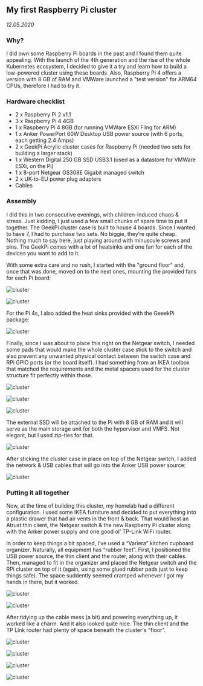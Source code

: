 ## My first Raspberry Pi cluster

*12.05.2020*

### Why?
I did own some Raspberry Pi boards in the past and I found them quite appealing. With the launch of the 4th generation and the rise of the whole Kubernetes ecosystem, I decided to give it a try and learn how to build a low-powered cluster using these boards. Also, Raspberry Pi 4 offers a version with 8 GB of RAM and VMWare launched a "test version" for ARM64 CPUs, therefore I had to try it.

### Hardware checklist
+ 2 x Raspberry Pi 2 v1.1
+ 3 x Raspberry Pi 4 4GB
+ 1 x Raspberry Pi 4 8GB (for running VMWare ESXi Fling for ARM)
+ 1 x Anker PowerPort 60W Desktop USB power source (with 6 ports, each getting 2.4 Amps)
+ 2 x GeekPi Acrylic cluster cases for Raspberry Pi (needed two sets for building a larger stack)
+ 1 x Western Digital 250 GB SSD USB3.1 (used as a datastore for VMWare ESXi, on the Pi)
+ 1 x 8-port Netgear GS308E Gigabit managed switch
+ 2 x UK-to-EU power plug adapters
+ Cables

### Assembly

I did this in two consecutive evenings, with children-induced chaos & stress. Just kidding, I just used a few small chunks of spare time to put it together. The GeekPi cluster case is built to house 4 boards. Since I wanted to have 7, I had to purchase two sets. No biggie, they’re quite cheap. Nothing much to say here, just playing around with minuscule screws and pins. The GeekPi comes with a lot of heatsinks and one fan for each of the devices you want to add to it.

With some extra care and no rush, I started with the "ground floor" and, once that was done, moved on to the next ones, mounting the provided fans for each Pi board:

![cluster](/images/homelab/cluster1.jpg)

![cluster](/images/homelab/cluster2.jpg)

For the Pi 4s, I also added the heat sinks provided with the GeeekPi package:

![cluster](/images/homelab/cluster3.jpg)

Finally, since I was about to place this right on the Netgear switch, I needed some pads that would make the whole cluster case stick to the switch and also prevent any unwanted physical contact between the switch case and RPi GPIO ports (or the board itself). I had something from an IKEA toolbox that matched the requirements and the metal spacers used for the cluster structure fit perfectly within those.

![cluster](/images/homelab/cluster4.jpg)

![cluster](/images/homelab/cluster5.jpg)

![cluster](/images/homelab/cluster6.jpg)

The external SSD will be attached to the Pi with 8 GB of RAM and it will serve as the main storage unit for both the hypervisor and VMFS. Not elegant, but I used zip-ties for that. 

![cluster](/images/homelab/clusterpads.jpg)

After sticking the cluster case in place on top of the Netgear switch, I added the network & USB cables that will go into the Anker USB power source:

![cluster](/images/homelab/clusterready.jpg)

### Putting it all together

Now, at the time of building this cluster, my homelab had a different configuration. I used some IKEA furniture and decided to put everything into a plastic drawer that had air vents in the front & back. That would host an Atrust thin client, the Netgear switch & the new Raspberry Pi cluster along with the Anker power supply and one good ol’ TP-Link WiFi router. 

In order to keep things a bit spaced, I’ve used a “Variera” kitchen cupboard organizer. Naturally, all equipment has “rubber feet”. First, I positioned the USB power source, the thin client and the router, along with their cables. Then, managed to fit in the organizer and placed the Netgear switch and the RPi cluster on top of it (again, using some glued rubber pads just to keep things safe). The space suddently seemed cramped whenever I got my hands in there, but it worked.

![cluster](/images/homelab/drawer.jpg)

![cluster](/images/homelab/organizer.jpg)

After tidying up the cable mess (a bit) and powering everything up, it worked like a charm. And it also looked quite nice. The thin client and the TP Link router had plenty of space beneath the cluster's "floor".

![cluster](/images/homelab/arrangement2.jpg)

![cluster](/images/homelab/picluster2.jpg)

![cluster](/images/homelab/picluster3.jpg)

![cluster](/images/homelab/picluster4.jpg)

